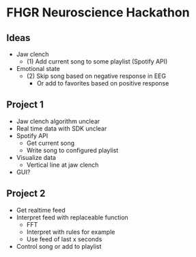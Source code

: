 # FHGR Neuroscience Hackathon

## Ideas
- Jaw clench
  - (1) Add current song to some playlist (Spotify API)
- Emotional state
  - (2) Skip song based on negative response in EEG
    - Or add to favorites based on positive response

## Project 1
- Jaw clench algorithm unclear
- Real time data with SDK unclear
- Spotify API
  - Get current song
  - Write song to configured playlist
- Visualize data
  - Vertical line at jaw clench
- GUI?

## Project 2
- Get realtime feed
- Interpret feed with replaceable function
  - FFT
  - Interpret with rules for example
  - Use feed of last x seconds
- Control song or add to playlist